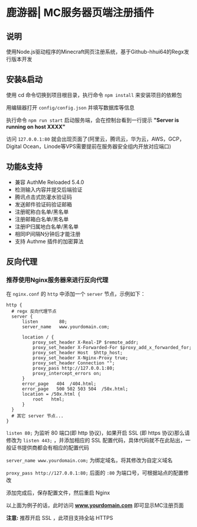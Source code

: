 # 鹿游器| MC服务器页端注册插件


## 说明

使用Node.js驱动程序的Minecraft网页注册系统，基于Github-hhui64的Regx发行版本开发


## 安装&启动

使用 cd 命令切换到项目根目录，执行命令 `npm install` 来安装项目的依赖包

用编辑器打开 `config/config.json` 并填写数据库等信息

执行命令 `npm run start` 启动服务端，会在控制台看到一行提示 __"Server is running on host XXXX"__

访问 `127.0.0.1:80` 就会出现页面了(阿里云，腾讯云，华为云，AWS，GCP，Digital Ocean，Linode等VPS需要提前在服务器安全组内开放对应端口)


## 功能&支持

* 兼容 AuthMe Reloaded 5.4.0
* 检测输入内容并提交后端验证
* 腾讯点击式防灌水验证码
* 发送邮件验证码验证邮箱
* 注册昵称白名单/黑名单
* 注册邮箱白名单/黑名单
* 注册IP归属地白名单/黑名单
* 相同IP间隔N分钟后才能注册
* 支持 Authme 插件的加密算法


## 反向代理
### 推荐使用Nginx服务器来进行反向代理

在 `nginx.conf` 的 `http` 中添加一个 `server` 节点，示例如下：

```
http {
  # regx 反向代理节点
  server {
      listen        80;
      server_name   www.yourdomain.com;

      location / {
          proxy_set_header X-Real-IP $remote_addr;
          proxy_set_header X-Forwarded-For $proxy_add_x_forwarded_for;
          proxy_set_header Host  $http_host;
          proxy_set_header X-Nginx-Proxy true;
          proxy_set_header Connection "";
          proxy_pass http://127.0.0.1:80;
          proxy_intercept_errors on;
      }
      error_page   404  /404.html;
      error_page   500 502 503 504  /50x.html;
      location = /50x.html {
          root   html;
      }
  }
  # 其它 server 节点...
}
```

`listen 80;` 为监听 80 端口(即 http 协议)，如果开启 SSL (即 https 协议)那么请修改为 `listen 443;` ，并添加相应的 SSL 配置代码，具体代码就不在此贴出，一般证书提供商都会有相应的配置代码

`server_name www.yourdomain.com;` 为绑定域名，将其修改为自定义域名

`proxy_pass http://127.0.0.1:80;` 后面的 `:80` 为端口号，可根据站点的配置修改

添加完成后，保存配置文件，然后重启 Nginx

以上面为例子的话，此时访问 __www.yourdomain.com__ 即可显示MC注册页面

__注意:__ 推荐开启 SSL ，此项目支持全站 HTTPS
